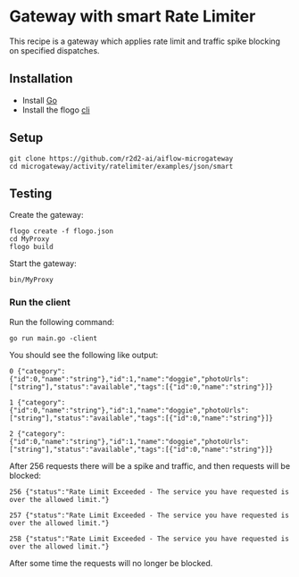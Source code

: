 # Gateway with smart Rate Limiter
This recipe is a gateway which applies rate limit and traffic spike blocking on specified dispatches.

## Installation
* Install [Go](https://golang.org/)
* Install the flogo [cli](https://github.com/r2d2-ai/cli)

## Setup
```
git clone https://github.com/r2d2-ai/aiflow-microgateway
cd microgateway/activity/ratelimiter/examples/json/smart
```

## Testing
Create the gateway:
```
flogo create -f flogo.json
cd MyProxy
flogo build
```

Start the gateway:
```
bin/MyProxy
```

### Run the client

Run the following command:
```
go run main.go -client
```

You should see the following like output:
```
0 {"category":{"id":0,"name":"string"},"id":1,"name":"doggie","photoUrls":["string"],"status":"available","tags":[{"id":0,"name":"string"}]}

1 {"category":{"id":0,"name":"string"},"id":1,"name":"doggie","photoUrls":["string"],"status":"available","tags":[{"id":0,"name":"string"}]}

2 {"category":{"id":0,"name":"string"},"id":1,"name":"doggie","photoUrls":["string"],"status":"available","tags":[{"id":0,"name":"string"}]}
```

After 256 requests there will be a spike and traffic, and then requests will be blocked:
```
256 {"status":"Rate Limit Exceeded - The service you have requested is over the allowed limit."}

257 {"status":"Rate Limit Exceeded - The service you have requested is over the allowed limit."}

258 {"status":"Rate Limit Exceeded - The service you have requested is over the allowed limit."}
```

After some time the requests will no longer be blocked.
